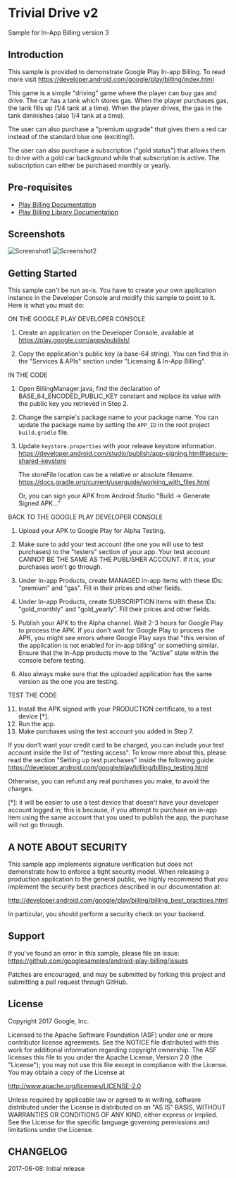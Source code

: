 # Trivial Drive v2

Sample for In-App Billing version 3

## Introduction

This sample is provided to demonstrate Google Play In-app Billing. To read
more visit https://developer.android.com/google/play/billing/index.html

This game is a simple "driving" game where the player can buy gas and drive. The
car has a tank which stores gas. When the player purchases gas, the tank fills
up (1/4 tank at a time). When the player drives, the gas in the tank diminishes
(also 1/4 tank at a time).

The user can also purchase a "premium upgrade" that gives them a red car instead
of the standard blue one (exciting!).

The user can also purchase a subscription ("gold status") that allows them to
drive with a gold car background while that subscription is active. The
subscription can either be purchased monthly or yearly.

## Pre-requisites

- [Play Billing Documentation](https://developer.android.com/google/play/billing/index.html)
- [Play Billing Library Documentation](https://developer.android.com/google/play/billing/billing_library.html)

## Screenshots

![Screenshot1](playstore/android_mobile_1.png)
![Screenshot2](playstore/android_mobile_2.png)

## Getting Started

This sample can't be run as-is. You have to create your own
application instance in the Developer Console and modify this
sample to point to it. Here is what you must do:

ON THE GOOGLE PLAY DEVELOPER CONSOLE

1. Create an application on the Developer Console, available at
   https://play.google.com/apps/publish/.

2. Copy the application's public key (a base-64 string). You can find this in
   the "Services & APIs" section under "Licensing & In-App Billing".

IN THE CODE

1.  Open BillingManager.java, find the declaration of BASE_64_ENCODED_PUBLIC_KEY
    constant and replace its value with the public key you retrieved in Step 2.

2.  Change the sample's package name to your package name.
    You can update the package name by setting the `APP_ID`
    in the root project `build.gradle` file.

3.  Update `keystore.properties` with your release keystore information.
    https://developer.android.com/studio/publish/app-signing.html#secure-shared-keystore

    The storeFile location can be a relative or absolute filename.
    https://docs.gradle.org/current/userguide/working_with_files.html

    Or, you can sign your APK from Android Studio "Build -> Generate Signed APK..."

BACK TO THE GOOGLE PLAY DEVELOPER CONSOLE

1.  Upload your APK to Google Play for Alpha Testing.

2.  Make sure to add your test account (the one you will use to test purchases)
    to the "testers" section of your app. Your test account CANNOT BE THE SAME
    AS THE PUBLISHER ACCOUNT. If it is, your purchases won't go through.

3.  Under In-app Products, create MANAGED in-app items with these IDs: "premium"
    and "gas". Fill in their prices and other fields.

4.  Under In-app Products, create SUBSCRIPTION items with these IDs:
    "gold_monthly" and "gold_yearly". Fill their prices and other fields.

5.  Publish your APK to the Alpha channel. Wait 2-3 hours for Google Play to
    process the APK. If you don't wait for Google Play to process the APK, you
    might see errors where Google Play says that "this version of the
    application is not enabled for in-app billing" or something similar. Ensure
    that the In-App products move to the "Active" state within the console
    before testing.

6.  Also always make sure that the uploaded application has the same version as
    the one you are testing.

TEST THE CODE

11. Install the APK signed with your PRODUCTION certificate, to a
test device [*].
12. Run the app.
13. Make purchases using the test account you added in Step 7.

If you don't want your credit card to be charged, you can include your test
account inside the list of "testing access". To know more about this, please
read the section "Setting up test purchases" inside the following guide:
https://developer.android.com/google/play/billing/billing_testing.html


Otherwise, you can refund any real purchases you make, to avoid the charges.

[*]: it will be easier to use a test device that doesn't have your
developer account logged in; this is because, if you attempt to purchase
an in-app item using the same account that you used to publish the app,
the purchase will not go through.

## A NOTE ABOUT SECURITY

This sample app implements signature verification but does not demonstrate
how to enforce a tight security model. When releasing a production application
to the general public, we highly recommend that you implement the security best
practices described in our documentation at:

http://developer.android.com/google/play/billing/billing_best_practices.html

In particular, you should perform a security check on your backend.

## Support

If you've found an error in this sample, please file an issue:
https://github.com/googlesamples/android-play-billing/issues

Patches are encouraged, and may be submitted by forking this project and
submitting a pull request through GitHub.

## License

Copyright 2017 Google, Inc.

Licensed to the Apache Software Foundation (ASF) under one or more contributor
license agreements.  See the NOTICE file distributed with this work for
additional information regarding copyright ownership.  The ASF licenses this
file to you under the Apache License, Version 2.0 (the "License"); you may not
use this file except in compliance with the License.  You may obtain a copy of
the License at

  http://www.apache.org/licenses/LICENSE-2.0

Unless required by applicable law or agreed to in writing, software
distributed under the License is distributed on an "AS IS" BASIS, WITHOUT
WARRANTIES OR CONDITIONS OF ANY KIND, either express or implied.  See the
License for the specific language governing permissions and limitations under
the License.

## CHANGELOG

   2017-06-08: Initial release

